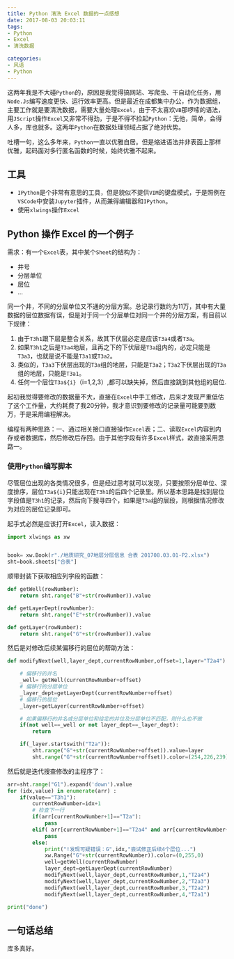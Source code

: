 ```yaml
---
title: Python 清洗 Excel 数据的一点感想
date: 2017-08-03 20:03:11
tags:
- Python
- Excel
- 清洗数据

categories:
- 风语
- Python
---
```



这两年我是不大碰`Python`的，原因是我觉得搞网站、写爬虫、干自动化任务，用`Node.Js`编写速度更快、运行效率更高。但是最近在成都集中办公，作为数据组，主要工作就是要清洗数据，需要大量处理`Excel`，由于不太喜欢`VB`那啰嗦的语法，用`JScript`操作`Excel`又非常不得劲，于是不得不捡起`Python`：无他，简单，会得人多，库也就多。这两年`Python`在数据处理领域占据了绝对优势。

吐槽一句，这么多年来，`Python`一直以优雅自居。但是缩进语法并非表面上那样优雅，起码面对多行匿名函数的时候，始终优雅不起来。

## 工具

* `IPython`是个非常有意思的工具，但是貌似不提供`VIM`的键盘模式，于是照例在`VSCode`中安装`Jupyter`插件，从而兼得编辑器和`IPython`。
* 使用`xlwings`操作`Excel`

## Python 操作 Excel 的一个例子

需求：有一个`Excel`表，其中某个`Sheet`的结构为：

* 井号
* 分层单位
* 层位
* ...

同一个井，不同的分层单位又不通的分层方案。总记录行数约为11万，其中有大量数据的层位数据有误，但是对于同一个分层单位对同一个井的分层方案，有目前以下规律：
1. 由于`T3h1`跟下层是整合关系，故其下伏层必定是应该`T3a4`或者`T3a`。
2. 如果`T3h1`之后是`T3a4`地层，且再之下的下伏层是`T3a`组内的，必定只能是`T3a3`，也就是说不能是`T3a1`或`T3a2`。
3. 类似的，`T3a3`下伏层出现的`T3a`组的地层，只能是`T3a2`；`T3a2`下伏层出现的`T3a`组的地层，只能是`T3a1`。
4. 任何一个层位`T3a${i}`（i=1,2,3）,都可以缺失掉，然后直接跳到其他组的层位.

起初我觉得要修改的数据量不大，直接在`Excel`中手工修改，后来才发现严重低估了这个工作量，大约耗费了我20分钟，我才意识到要修改的记录量可能要到数万，于是采用编程解决。

编程有两种思路：一、通过相关接口直接操作`Excel`表；二、读取`Excel`内容到内存或者数据库，然后修改后存回。由于其他字段有许多`Excel`样式，故直接采用思路一。


### 使用`Python`编写脚本

尽管层位出现的各类情况很多，但是经过思考就可以发现，只要按照分层单位、深度排序，层位`T3a${i}`只能出现在`T3h1`的后四个记录里。所以基本思路是找到层位字段值是`T3h1`的记录，然后向下搜寻四个，如果是`T3a`组的层段，则根据情况修改为对应的层位记录即可。

起手式必然是应该打开`Excel`，读入数据：

```Python
import xlwings as xw


book= xw.Book(r"./地质研究_07地层分层信息 合表 201708.03.01-P2.xlsx")
sht=book.sheets["合表"]
```

顺带封装下获取相应列字段的函数：
```Python
def getWell(rowNumber):
    return sht.range("B"+str(rowNumber)).value

def getLayerDept(rowNumber):
    return sht.range("E"+str(rowNumber)).value

def getLayer(rowNumber):
    return sht.range("G"+str(rowNumber)).value


```


然后是对修改后续某偏移行的层位的帮助方法：
```Python
def modifyNext(well,layer_dept,currentRowNumber,offset=1,layer="T2a4"):

    # 偏移行的井名
    _well= getWell(currentRowNumber+offset)
    # 偏移行的分层单位
    _layer_dept=getLayerDept(currentRowNumber+offset)
    # 偏移行的层位
    _layer=getLayer(currentRowNumber+offset)

    # 如果偏移行的井名或分层单位和给定的井位及分层单位不匹配，则什么也不做
    if(not well==_well or not layer_dept==_layer_dept):
        return

    if(_layer.startswith("T2a")):
        sht.range("G"+str(currentRowNumber+offset)).value=layer
        sht.range("G"+str(currentRowNumber+offset)).color=(254,226,239)
```

然后就是迭代搜查修改的主程序了：
```Python
arr=sht.range("G1").expand('down').value
for (idx,value) in enumerate(arr) :
    if(value=="T3h1"):
        currentRowNumber=idx+1
        # 检查下一行
        if(arr[currentRowNumber+1]=="T2a"):
            pass
        elif( arr[currentRowNumber+1]=="T2a4" and arr[currentRowNumber+2]=="T2a3"):
            pass
        else:
            print("!发现可疑错误：G",idx,"尝试修正后续4个层位...")
            xw.Range("G"+str(currentRowNumber)).color=(0,255,0)
            well=getWell(currentRowNumber)
            layer_dept=getLayerDept(currentRowNumber)
            modifyNext(well,layer_dept,currentRowNumber,1,"T2a4")
            modifyNext(well,layer_dept,currentRowNumber,2,"T2a3")
            modifyNext(well,layer_dept,currentRowNumber,3,"T2a2")
            modifyNext(well,layer_dept,currentRowNumber,4,"T2a1")

print("done")
```

## 一句话总结

库多真好。